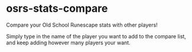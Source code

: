 # osrs-stats-compare
Compare your Old School Runescape stats with other players!

Simply type in the name of the player you want to add to the compare list, and keep adding however many players your want.
